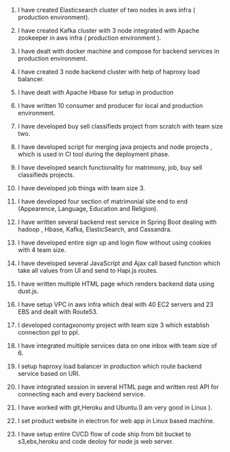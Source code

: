1. I have created Elasticsearch cluster of two nodes in aws infra ( production environment).

2. I have created Kafka cluster with 3 node integrated with Apache zookeeper in aws infra ( production environment ).

3. I have dealt with docker machine and compose for backend services in production environment.

4. I have created 3 node backend cluster with help of haproxy load balancer.

5. I have dealt with Apache Hbase for setup in production

6. I have written 10 consumer and producer for local and production environment.

7. I have developed buy sell classifieds project from scratch with team size two. 

8. I have developed script for merging java projects and node projects , which is used in CI tool during the deployment phase. 

9. I have developed search functionality for matrimony, job, buy sell classifieds projects. 

10. I have developed job things with team size 3.

11. I have developed four section of matrimonial site end to end (Appearence, Language, Education and Religion).

12. I have written several backend rest service in Spring Boot dealing with hadoop , Hbase, Kafka, ElasticSearch, and Cassandra.

13. I have developed entire sign up and login flow without using cookies with 4 team size.

14. I have developed several JavaScript and Ajax call based function which take all values from UI and send to Hapi.js routes.

15. I have written multiple HTML page which renders backend data using dust.js.

16. I have setup VPC in aws infra which deal with 40 EC2 servers and 23 EBS and dealt with Route53.

17. I developed contagxonomy project with team size 3 which establish connection ppl to ppl.

18. I have integrated multiple services data on one inbox with team size of 6.

19. I setup haproxy load balancer in production which route backend service based on URI.

20. I have integrated session in several HTML page and written rest API for connecting each and every backend service.

21. I have worked with git,Heroku and Ubuntu.(I am very good in Linux ).

22. I set product website in electron for web app in Linux based machine.

23. I have setup entire CI/CD flow of code ship from bit bucket to s3,ebs,heroku and code deoloy for node js web server.

